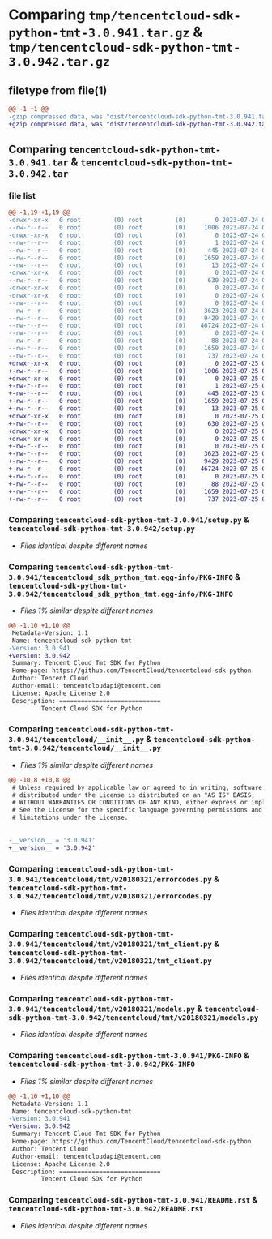 # Comparing `tmp/tencentcloud-sdk-python-tmt-3.0.941.tar.gz` & `tmp/tencentcloud-sdk-python-tmt-3.0.942.tar.gz`

## filetype from file(1)

```diff
@@ -1 +1 @@
-gzip compressed data, was "dist/tencentcloud-sdk-python-tmt-3.0.941.tar", last modified: Mon Jul 24 00:46:43 2023, max compression
+gzip compressed data, was "dist/tencentcloud-sdk-python-tmt-3.0.942.tar", last modified: Tue Jul 25 04:28:20 2023, max compression
```

## Comparing `tencentcloud-sdk-python-tmt-3.0.941.tar` & `tencentcloud-sdk-python-tmt-3.0.942.tar`

### file list

```diff
@@ -1,19 +1,19 @@
-drwxr-xr-x   0 root         (0) root         (0)        0 2023-07-24 00:46:43.000000 tencentcloud-sdk-python-tmt-3.0.941/
--rw-r--r--   0 root         (0) root         (0)     1006 2023-07-24 00:46:43.000000 tencentcloud-sdk-python-tmt-3.0.941/setup.py
-drwxr-xr-x   0 root         (0) root         (0)        0 2023-07-24 00:46:43.000000 tencentcloud-sdk-python-tmt-3.0.941/tencentcloud_sdk_python_tmt.egg-info/
--rw-r--r--   0 root         (0) root         (0)        1 2023-07-24 00:46:43.000000 tencentcloud-sdk-python-tmt-3.0.941/tencentcloud_sdk_python_tmt.egg-info/dependency_links.txt
--rw-r--r--   0 root         (0) root         (0)      445 2023-07-24 00:46:43.000000 tencentcloud-sdk-python-tmt-3.0.941/tencentcloud_sdk_python_tmt.egg-info/SOURCES.txt
--rw-r--r--   0 root         (0) root         (0)     1659 2023-07-24 00:46:43.000000 tencentcloud-sdk-python-tmt-3.0.941/tencentcloud_sdk_python_tmt.egg-info/PKG-INFO
--rw-r--r--   0 root         (0) root         (0)       13 2023-07-24 00:46:43.000000 tencentcloud-sdk-python-tmt-3.0.941/tencentcloud_sdk_python_tmt.egg-info/top_level.txt
-drwxr-xr-x   0 root         (0) root         (0)        0 2023-07-24 00:46:43.000000 tencentcloud-sdk-python-tmt-3.0.941/tencentcloud/
--rw-r--r--   0 root         (0) root         (0)      630 2023-07-24 00:46:43.000000 tencentcloud-sdk-python-tmt-3.0.941/tencentcloud/__init__.py
-drwxr-xr-x   0 root         (0) root         (0)        0 2023-07-24 00:46:43.000000 tencentcloud-sdk-python-tmt-3.0.941/tencentcloud/tmt/
-drwxr-xr-x   0 root         (0) root         (0)        0 2023-07-24 00:46:43.000000 tencentcloud-sdk-python-tmt-3.0.941/tencentcloud/tmt/v20180321/
--rw-r--r--   0 root         (0) root         (0)        0 2023-07-24 00:46:43.000000 tencentcloud-sdk-python-tmt-3.0.941/tencentcloud/tmt/v20180321/__init__.py
--rw-r--r--   0 root         (0) root         (0)     3623 2023-07-24 00:46:43.000000 tencentcloud-sdk-python-tmt-3.0.941/tencentcloud/tmt/v20180321/errorcodes.py
--rw-r--r--   0 root         (0) root         (0)     9429 2023-07-24 00:46:43.000000 tencentcloud-sdk-python-tmt-3.0.941/tencentcloud/tmt/v20180321/tmt_client.py
--rw-r--r--   0 root         (0) root         (0)    46724 2023-07-24 00:46:43.000000 tencentcloud-sdk-python-tmt-3.0.941/tencentcloud/tmt/v20180321/models.py
--rw-r--r--   0 root         (0) root         (0)        0 2023-07-24 00:46:43.000000 tencentcloud-sdk-python-tmt-3.0.941/tencentcloud/tmt/__init__.py
--rw-r--r--   0 root         (0) root         (0)       88 2023-07-24 00:46:43.000000 tencentcloud-sdk-python-tmt-3.0.941/setup.cfg
--rw-r--r--   0 root         (0) root         (0)     1659 2023-07-24 00:46:43.000000 tencentcloud-sdk-python-tmt-3.0.941/PKG-INFO
--rw-r--r--   0 root         (0) root         (0)      737 2023-07-24 00:46:43.000000 tencentcloud-sdk-python-tmt-3.0.941/README.rst
+drwxr-xr-x   0 root         (0) root         (0)        0 2023-07-25 04:28:20.000000 tencentcloud-sdk-python-tmt-3.0.942/
+-rw-r--r--   0 root         (0) root         (0)     1006 2023-07-25 04:28:20.000000 tencentcloud-sdk-python-tmt-3.0.942/setup.py
+drwxr-xr-x   0 root         (0) root         (0)        0 2023-07-25 04:28:20.000000 tencentcloud-sdk-python-tmt-3.0.942/tencentcloud_sdk_python_tmt.egg-info/
+-rw-r--r--   0 root         (0) root         (0)        1 2023-07-25 04:28:20.000000 tencentcloud-sdk-python-tmt-3.0.942/tencentcloud_sdk_python_tmt.egg-info/dependency_links.txt
+-rw-r--r--   0 root         (0) root         (0)      445 2023-07-25 04:28:20.000000 tencentcloud-sdk-python-tmt-3.0.942/tencentcloud_sdk_python_tmt.egg-info/SOURCES.txt
+-rw-r--r--   0 root         (0) root         (0)     1659 2023-07-25 04:28:20.000000 tencentcloud-sdk-python-tmt-3.0.942/tencentcloud_sdk_python_tmt.egg-info/PKG-INFO
+-rw-r--r--   0 root         (0) root         (0)       13 2023-07-25 04:28:20.000000 tencentcloud-sdk-python-tmt-3.0.942/tencentcloud_sdk_python_tmt.egg-info/top_level.txt
+drwxr-xr-x   0 root         (0) root         (0)        0 2023-07-25 04:28:20.000000 tencentcloud-sdk-python-tmt-3.0.942/tencentcloud/
+-rw-r--r--   0 root         (0) root         (0)      630 2023-07-25 04:28:20.000000 tencentcloud-sdk-python-tmt-3.0.942/tencentcloud/__init__.py
+drwxr-xr-x   0 root         (0) root         (0)        0 2023-07-25 04:28:20.000000 tencentcloud-sdk-python-tmt-3.0.942/tencentcloud/tmt/
+drwxr-xr-x   0 root         (0) root         (0)        0 2023-07-25 04:28:20.000000 tencentcloud-sdk-python-tmt-3.0.942/tencentcloud/tmt/v20180321/
+-rw-r--r--   0 root         (0) root         (0)        0 2023-07-25 04:28:20.000000 tencentcloud-sdk-python-tmt-3.0.942/tencentcloud/tmt/v20180321/__init__.py
+-rw-r--r--   0 root         (0) root         (0)     3623 2023-07-25 04:28:20.000000 tencentcloud-sdk-python-tmt-3.0.942/tencentcloud/tmt/v20180321/errorcodes.py
+-rw-r--r--   0 root         (0) root         (0)     9429 2023-07-25 04:28:20.000000 tencentcloud-sdk-python-tmt-3.0.942/tencentcloud/tmt/v20180321/tmt_client.py
+-rw-r--r--   0 root         (0) root         (0)    46724 2023-07-25 04:28:20.000000 tencentcloud-sdk-python-tmt-3.0.942/tencentcloud/tmt/v20180321/models.py
+-rw-r--r--   0 root         (0) root         (0)        0 2023-07-25 04:28:20.000000 tencentcloud-sdk-python-tmt-3.0.942/tencentcloud/tmt/__init__.py
+-rw-r--r--   0 root         (0) root         (0)       88 2023-07-25 04:28:20.000000 tencentcloud-sdk-python-tmt-3.0.942/setup.cfg
+-rw-r--r--   0 root         (0) root         (0)     1659 2023-07-25 04:28:20.000000 tencentcloud-sdk-python-tmt-3.0.942/PKG-INFO
+-rw-r--r--   0 root         (0) root         (0)      737 2023-07-25 04:28:20.000000 tencentcloud-sdk-python-tmt-3.0.942/README.rst
```

### Comparing `tencentcloud-sdk-python-tmt-3.0.941/setup.py` & `tencentcloud-sdk-python-tmt-3.0.942/setup.py`

 * *Files identical despite different names*

### Comparing `tencentcloud-sdk-python-tmt-3.0.941/tencentcloud_sdk_python_tmt.egg-info/PKG-INFO` & `tencentcloud-sdk-python-tmt-3.0.942/tencentcloud_sdk_python_tmt.egg-info/PKG-INFO`

 * *Files 1% similar despite different names*

```diff
@@ -1,10 +1,10 @@
 Metadata-Version: 1.1
 Name: tencentcloud-sdk-python-tmt
-Version: 3.0.941
+Version: 3.0.942
 Summary: Tencent Cloud Tmt SDK for Python
 Home-page: https://github.com/TencentCloud/tencentcloud-sdk-python
 Author: Tencent Cloud
 Author-email: tencentcloudapi@tencent.com
 License: Apache License 2.0
 Description: ============================
         Tencent Cloud SDK for Python
```

### Comparing `tencentcloud-sdk-python-tmt-3.0.941/tencentcloud/__init__.py` & `tencentcloud-sdk-python-tmt-3.0.942/tencentcloud/__init__.py`

 * *Files 1% similar despite different names*

```diff
@@ -10,8 +10,8 @@
 # Unless required by applicable law or agreed to in writing, software
 # distributed under the License is distributed on an "AS IS" BASIS,
 # WITHOUT WARRANTIES OR CONDITIONS OF ANY KIND, either express or implied.
 # See the License for the specific language governing permissions and
 # limitations under the License.
 
 
-__version__ = '3.0.941'
+__version__ = '3.0.942'
```

### Comparing `tencentcloud-sdk-python-tmt-3.0.941/tencentcloud/tmt/v20180321/errorcodes.py` & `tencentcloud-sdk-python-tmt-3.0.942/tencentcloud/tmt/v20180321/errorcodes.py`

 * *Files identical despite different names*

### Comparing `tencentcloud-sdk-python-tmt-3.0.941/tencentcloud/tmt/v20180321/tmt_client.py` & `tencentcloud-sdk-python-tmt-3.0.942/tencentcloud/tmt/v20180321/tmt_client.py`

 * *Files identical despite different names*

### Comparing `tencentcloud-sdk-python-tmt-3.0.941/tencentcloud/tmt/v20180321/models.py` & `tencentcloud-sdk-python-tmt-3.0.942/tencentcloud/tmt/v20180321/models.py`

 * *Files identical despite different names*

### Comparing `tencentcloud-sdk-python-tmt-3.0.941/PKG-INFO` & `tencentcloud-sdk-python-tmt-3.0.942/PKG-INFO`

 * *Files 1% similar despite different names*

```diff
@@ -1,10 +1,10 @@
 Metadata-Version: 1.1
 Name: tencentcloud-sdk-python-tmt
-Version: 3.0.941
+Version: 3.0.942
 Summary: Tencent Cloud Tmt SDK for Python
 Home-page: https://github.com/TencentCloud/tencentcloud-sdk-python
 Author: Tencent Cloud
 Author-email: tencentcloudapi@tencent.com
 License: Apache License 2.0
 Description: ============================
         Tencent Cloud SDK for Python
```

### Comparing `tencentcloud-sdk-python-tmt-3.0.941/README.rst` & `tencentcloud-sdk-python-tmt-3.0.942/README.rst`

 * *Files identical despite different names*

